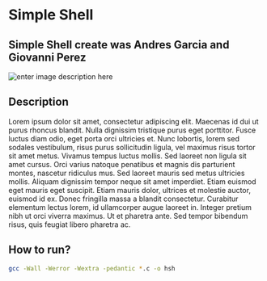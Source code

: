 # Simple Shell #

## Simple Shell create was Andres Garcia and Giovanni Perez 

![enter image description here](https://s3.amazonaws.com/intranet-projects-files/holbertonschool-low_level_programming/235/shell.jpeg)

## Description

Lorem ipsum dolor sit amet, consectetur adipiscing elit. Maecenas id dui ut purus rhoncus blandit. Nulla dignissim tristique purus eget porttitor. Fusce luctus diam odio, eget porta orci ultricies et. Nunc lobortis, lorem sed sodales vestibulum, risus purus sollicitudin ligula, vel maximus risus tortor sit amet metus. Vivamus tempus luctus mollis. Sed laoreet non ligula sit amet cursus. Orci varius natoque penatibus et magnis dis parturient montes, nascetur ridiculus mus. Sed laoreet mauris sed metus ultricies mollis. Aliquam dignissim tempor neque sit amet imperdiet. Etiam euismod eget mauris eget suscipit. Etiam mauris dolor, ultrices et molestie auctor, euismod id ex. Donec fringilla massa a blandit consectetur. Curabitur elementum lectus lorem, id ullamcorper augue laoreet in. Integer pretium nibh ut orci viverra maximus. Ut et pharetra ante. Sed tempor bibendum risus, quis feugiat libero pharetra ac.

## How to run?

```bash
gcc -Wall -Werror -Wextra -pedantic *.c -o hsh
```
